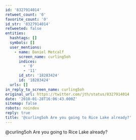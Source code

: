 ```yaml
---
id: '8327914014'
retweet_count: '0'
favorite_count: '0'
id_str: '8327914014'
retweeted: false
entities:
  hashtags: []
  symbols: []
  user_mentions:
    - name: Daniel Metcalf
      screen_name: curling5oh
      indices:
        - '0'
        - '11'
      id_str: '18283424'
      id: '18283424'
  urls: []
in_reply_to_screen_name: curling5oh
original_url: https://twitter.com/jth/status/8327914014
date: '2010-01-28T16:06:43.000Z'
sitemap: false
robots: noindex
reply: true
title: '@curling5oh Are you going to Rice Lake already?'
---
```


@curling5oh Are you going to Rice Lake already?